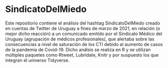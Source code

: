 # SindicatoDelMiedo
Este repositorio contiene el análisis del hashtag SindicatoDelMiedo creado en cuentas de Twitter de Uruguay a fines de marzo de 2021, en relación (o mejor dicho reacción) a un comunicado emitido por el Sindicato Médico del Uruguay (agrupación de médicos profesionales), que alertaba sobre las consecuencias a nivel de saturación de los CTI debido al aumento de casos de la pandemia de Covid-19. 
Dicho análsis se realiza en R y se utilizan múltiples paquetes como Rtweet, Lubridate, Knitr y por suspuesto los que integran el universo Tidyverse.  
